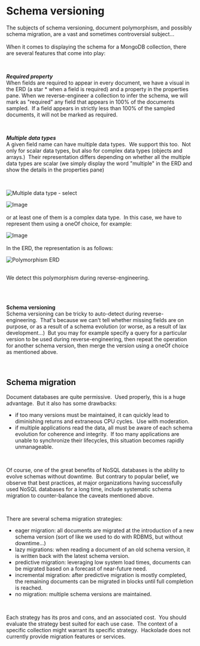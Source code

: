 # Schema versioning

The subjects of schema versioning, document polymorphism, and possibly schema migration, are a vast and sometimes controversial subject...\
\
When it comes to displaying the schema for a MongoDB collection, there are several features that come into play:

&nbsp;

***Required property***\
When fields are required to appear in every document, we have a visual in the ERD (a star \* when a field is required) and a property in the properties pane. When we reverse-engineer a collection to infer the schema, we will mark as "required" any field that appears in 100% of the documents sampled.  If a field appears in strictly less than 100% of the sampled documents, it will not be marked as required.

&nbsp;

***Multiple data types***\
A given field name can have multiple data types.  We support this too.  Not only for scalar data types, but also for complex data types (objects and arrays.)  Their representation differs depending on whether all the multiple data types are scalar (we simply display the word "multiple" in the ERD and show the details in the properties pane)

&nbsp;

![Multiple data type - select](<lib/Multiple data types - select.png>)​

![Image](<lib/Multiple data types.png>)​\
\
or at least one of them is a complex data type.  In this case, we have to represent them using a oneOf choice, for example:

![Image](<lib/Polymorphism simple.png>)​\
\
In the ERD, the representation is as follows:

![Polymorphism ERD](<lib/Polymorphism ERD.png>)​

\
We detect this polymorphism during reverse-engineering.

\
&nbsp;

**Schema versioning**\
Schema versioning can be tricky to auto-detect during reverse-engineering.  That's because we can't tell whether missing fields are on purpose, or as a result of a schema evolution (or worse, as a result of lax development...)  But you may for example specify a query for a particular version to be used during reverse-engineering, then repeat the operation for another schema version, then merge the version using a oneOf choice as mentioned above.  

&nbsp;

## Schema migration

Document databases are quite permissive.&nbsp; Used properly, this is a huge advantage.&nbsp; But it also has some drawbacks:

* if too many versions must be maintained, it can quickly lead to diminishing returns and extraneous CPU cycles.&nbsp; Use with moderation.
* if multiple applications read the data, all must be aware of each schema evolution for coherence and integrity.&nbsp; If too many applications are unable to synchronize their lifecycles, this situation becomes rapidly unmanageable.

&nbsp;

Of course, one of the great benefits of NoSQL databases is the ability to evolve schemas without downtime.&nbsp; But contrary to popular belief, we observe that best practices, at major organizations having successfully used NoSQL databases for a long time, include systematic schema migration to counter-balance the caveats mentioned above. &nbsp;

&nbsp;

There are several schema migration strategies:

* eager migration: all documents are migrated at the introduction of a new schema version (sort of like we used to do with RDBMS, but without downtime...) &nbsp;
* lazy migrations: when reading a document of an old schema version, it is written back with the latest schema version.
* predictive migration: leveraging low system load times, documents can be migrated based on a forecast of near-future need.
* incremental migration: after predictive migration is mostly completed, the remaining documents can be migrated in blocks until full completion is reached.
* no migration: multiple schema versions are maintained.

&nbsp;

Each strategy has its pros and cons, and an associated cost.&nbsp; You should evaluate the strategy best suited for each use case.&nbsp; The context of a specific collection might warrant its specific strategy.&nbsp; Hackolade does not currently provide migration features or services.

